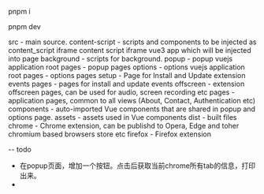 pnpm i

pnpm dev

src - main source.
content-script - scripts and components to be injected as content_script
iframe content script iframe vue3 app which will be injected into page
background - scripts for background.
popup - popup vuejs application root
pages - popup pages
options - options vuejs application root
pages - options pages
setup - Page for Install and Update extension events
pages - pages for install and update events
offscreen - extension offscreen pages, can be used for audio, screen recording etc
pages - application pages, common to all views (About, Contact, Authentication etc)
components - auto-imported Vue components that are shared in popup and options page.
assets - assets used in Vue components
dist - built files
chrome - Chrome extension, can be publishd to Opera, Edge and toher chromium based browsers store etc
firefox - Firefox extension

-- todo
- 在popup页面，增加一个按钮。点击后获取当前chrome所有tab的信息，打印出来。
- 
